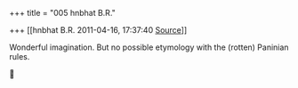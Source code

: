 +++
title = "005 hnbhat B.R."

+++
[[hnbhat B.R.	2011-04-16, 17:37:40 [Source](https://groups.google.com/g/samskrita/c/zgdXwi9yRXg)]]



Wonderful imagination. But no possible etymology with the (rotten) Paninian rules.



